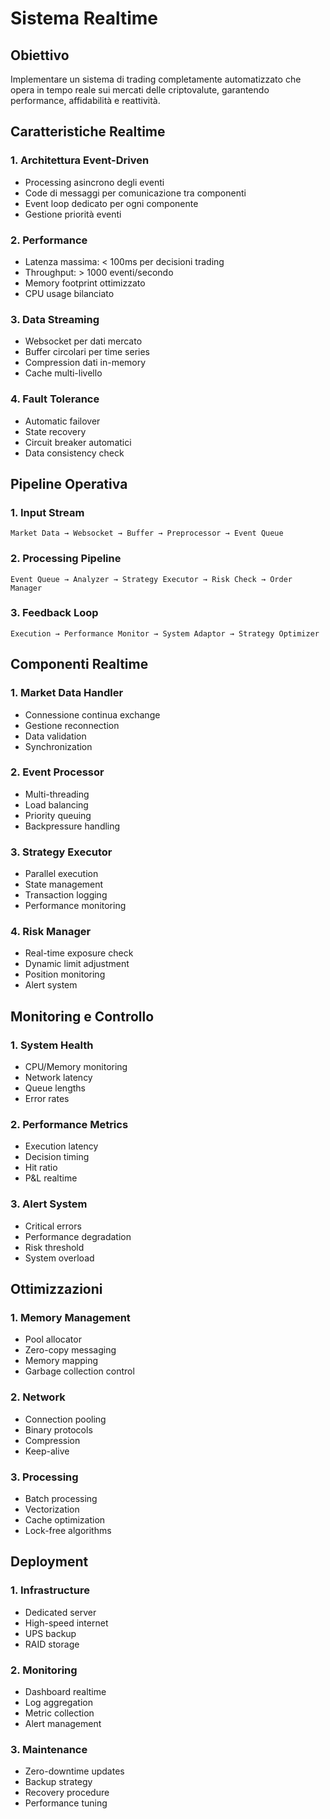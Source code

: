# Sistema Realtime

## Obiettivo
Implementare un sistema di trading completamente automatizzato che opera in tempo reale sui mercati delle criptovalute, garantendo performance, affidabilità e reattività.

## Caratteristiche Realtime

### 1. Architettura Event-Driven
- Processing asincrono degli eventi
- Code di messaggi per comunicazione tra componenti
- Event loop dedicato per ogni componente
- Gestione priorità eventi

### 2. Performance
- Latenza massima: < 100ms per decisioni trading
- Throughput: > 1000 eventi/secondo
- Memory footprint ottimizzato
- CPU usage bilanciato

### 3. Data Streaming
- Websocket per dati mercato
- Buffer circolari per time series
- Compression dati in-memory
- Cache multi-livello

### 4. Fault Tolerance
- Automatic failover
- State recovery
- Circuit breaker automatici
- Data consistency check

## Pipeline Operativa

### 1. Input Stream
```
Market Data → Websocket → Buffer → Preprocessor → Event Queue
```

### 2. Processing Pipeline
```
Event Queue → Analyzer → Strategy Executor → Risk Check → Order Manager
```

### 3. Feedback Loop
```
Execution → Performance Monitor → System Adaptor → Strategy Optimizer
```

## Componenti Realtime

### 1. Market Data Handler
- Connessione continua exchange
- Gestione reconnection
- Data validation
- Synchronization

### 2. Event Processor
- Multi-threading
- Load balancing
- Priority queuing
- Backpressure handling

### 3. Strategy Executor
- Parallel execution
- State management
- Transaction logging
- Performance monitoring

### 4. Risk Manager
- Real-time exposure check
- Dynamic limit adjustment
- Position monitoring
- Alert system

## Monitoring e Controllo

### 1. System Health
- CPU/Memory monitoring
- Network latency
- Queue lengths
- Error rates

### 2. Performance Metrics
- Execution latency
- Decision timing
- Hit ratio
- P&L realtime

### 3. Alert System
- Critical errors
- Performance degradation
- Risk threshold
- System overload

## Ottimizzazioni

### 1. Memory Management
- Pool allocator
- Zero-copy messaging
- Memory mapping
- Garbage collection control

### 2. Network
- Connection pooling
- Binary protocols
- Compression
- Keep-alive

### 3. Processing
- Batch processing
- Vectorization
- Cache optimization
- Lock-free algorithms

## Deployment

### 1. Infrastructure
- Dedicated server
- High-speed internet
- UPS backup
- RAID storage

### 2. Monitoring
- Dashboard realtime
- Log aggregation
- Metric collection
- Alert management

### 3. Maintenance
- Zero-downtime updates
- Backup strategy
- Recovery procedure
- Performance tuning
